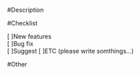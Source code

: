 #Description

#Checklist

[ ]New features    
[ ]Bug fix   
[ ]Suggest
[ ]ETC (please write somthings...)

#Other
